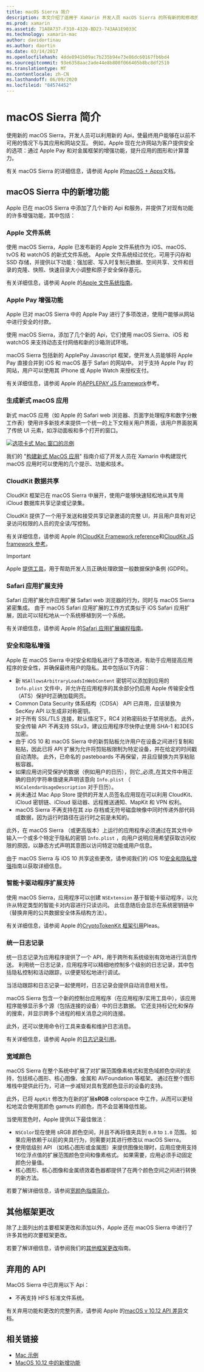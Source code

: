 ```yaml
---
title: macOS Sierra 简介
description: 本文介绍了适用于 Xamarin 开发人员 macOS Sierra 的所有新的和修改的 Api 和功能。
ms.prod: xamarin
ms.assetid: 71A8A737-F310-4320-BD23-743AA1E9033C
ms.technology: xamarin-mac
author: davidortinau
ms.author: daortin
ms.date: 03/14/2017
ms.openlocfilehash: 4dde8941b09ac7b235b94e73e86dc60167fb6bd4
ms.sourcegitcommit: 93e6358aac2ade44e8b800f066405b8bc8df2510
ms.translationtype: MT
ms.contentlocale: zh-CN
ms.lasthandoff: 06/09/2020
ms.locfileid: "84574452"
---
```

# <a name="introduction-to-macos-sierra"></a>macOS Sierra 简介

使用新的 macOS Sierra，开发人员可以利用新的 Api，使最终用户能够在以前不可用的情况下与其应用和网站交互。 例如，Apple 现在允许网站为客户提供安全的选项：通过 Apple Pay 和对金属框架的增强功能，提升应用的图形和计算潜力。 

有关 macOS Sierra 的详细信息，请参阅 Apple 的[macOS + Apps](https://developer.apple.com/macos/)文档。

<a name="Whats-New-in-macOS-Sierra"></a>

## <a name="whats-new-in-macos-sierra"></a>macOS Sierra 中的新增功能

Apple 已在 macOS Sierra 中添加了几个新的 Api 和服务，并提供了对现有功能的许多增强功能，其中包括：

<a name="Apple-File-System"></a>

### <a name="apple-file-system"></a>Apple 文件系统

使用 macOS Sierra，Apple 已发布新的 Apple 文件系统作为 iOS、macOS、tvOS 和 watchOS 的新式文件系统。 Apple 文件系统经过优化，可用于闪存和 SSD 存储，并提供以下功能：强加密、写入时复制元数据、空间共享、文件和目录的克隆、快照、快速目录大小调整和原子安全保存基元。

有关详细信息，请参阅 Apple 的[Apple 文件系统指南](https://developer.apple.com/library/prerelease/content/documentation/FileManagement/Conceptual/APFS_Guide/Introduction/Introduction.html#//apple_ref/doc/uid/TP40016999)。

<a name="Apple-Pay-Enhancements"></a>

### <a name="apple-pay-enhancements"></a>Apple Pay 增强功能

Apple 已对 macOS Sierra 中的 Apple Pay 进行了多项改进，使用户能够从网站中进行安全的付款。

使用 macOS Sierra，添加了几个新的 Api，它们使用 macOS Sierra、iOS 和 watchOS 来支持动态支付网络和新的沙箱测试环境。

macOS Sierra 包括新的 ApplePay Javascript 框架，使开发人员能够将 Apple Pay 直接合并到 iOS 和 macOS 基于 Safari 的网站中。 对于支持 Apple Pay 的网站，用户可以使用其 iPhone 或 Apple Watch 来授权支付。

有关详细信息，请参阅 Apple 的[APPLEPAY JS Framework](https://developer.apple.com/reference/applepayjs)参考。

<a name="Building-Modern-macOS-Apps"></a>

### <a name="building-modern-macos-apps"></a>生成新式 macOS 应用

新式 macOS 应用（如 Apple 的 Safari web 浏览器、页面字处理程序和数字分散工作表）使用许多新技术来提供一个统一的上下文相关用户界面，该用户界面脱离了传统 UI 元素，如浮动面板和多个打开的窗口。

[![选项卡式 Mac 窗口的示例](images/content08.png)](images/content08.png#lightbox)

我们的 "[构建新式 MacOS 应用](~/mac/platform/introduction-to-macos-sierra/modern-cocoa-apps.md)" 指南介绍了开发人员在 Xamarin 中构建现代 macOS 应用时可以使用的几个提示、功能和技术。

<a name="CloudKit-Data-Sharing"></a>

### <a name="cloudkit-data-sharing"></a>CloudKit 数据共享

CloudKit 框架已在 macOS Sierra 中展开，使用户能够快速轻松地从其专用 iCloud 数据库共享记录或记录集。

CloudKit 提供了一个用于发送和接受共享记录邀请的完整 UI，并且用户具有对记录访问权限的人员的完全读/写控制。

有关详细信息，请参阅 Apple 的[CloudKit Framework reference](https://developer.apple.com/reference/clockkit)和[CloudKit JS framework 参考](https://developer.apple.com/reference/cloudkitjs)。

> [!IMPORTANT]
> Apple [提供工具](https://developer.apple.com/support/allowing-users-to-manage-data/)，用于帮助开发人员正确处理欧盟一般数据保护条例 (GDPR)。

<a name="Safari-App-Extensions-Support"></a>

### <a name="safari-app-extensions-support"></a>Safari 应用扩展支持

Safari 应用扩展允许应用扩展 Safari web 浏览器的行为，同时与 macOS Sierra 紧密集成。 由于 macOS Safari 应用扩展的工作方式类似于 iOS Safari 应用扩展，因此可以轻松地从一个系统移植到另一个系统。

有关详细信息，请参阅 Apple 的[Safari 应用扩展编程指南](https://developer.apple.com/library/prerelease/content/documentation/NetworkingInternetWeb/Conceptual/SafariAppExtension_PG/index.html#//apple_ref/doc/uid/TP40017319)。

<a name="Security-and-Privacy-Enhancements"></a>

### <a name="security-and-privacy-enhancements"></a>安全和隐私增强

Apple 在 macOS Sierra 中对安全和隐私进行了多项改进，有助于应用提高应用程序的安全性，并确保最终用户的隐私，其中包括以下内容：

- 新 `NSAllowsArbitraryLoadsInWebContent` 密钥可以添加到应用的 `Info.plist` 文件中，并允许在应用程序的其余部分仍启用 Apple 传输安全性（ATS）保护时正确加载网页。
- Common Data Security 体系结构（CDSA） API 已弃用，应该替换为 SecKey API 以生成非对称密钥。
- 对于所有 SSL/TLS 连接，默认情况下，RC4 对称密码处于禁用状态。 此外，安全传输 API 不再支持 SSLv3，建议应用程序尽快停止使用 SHA-1 和3DES 加密。
- 由于 iOS 10 和 macOS Sierra 中的新剪贴板允许用户在设备之间进行复制和粘贴，因此已将 API 扩展为允许将剪贴板限制为特定设备，并在给定的时间戳自动清除。 此外，已命名的 pasteboards 不再保留，并且应替换为共享粘贴板容器。
- 如果应用访问受保护的数据（例如用户的日历），则它_必须_在其文件中用正确的目的字符串值键来声明该意向 `Info.plist` （ `NSCalendarUsageDescription` 对于日历）。
- 尚未通过 Mac App Store 提供的开发人员签名应用现在可以利用 CloudKit、iCloud 密钥链、iCloud 驱动器、远程推送通知、MapKit 和 VPN 权利。
- macOS Sierra 不再支持在其 zip 存档或无符号磁盘映像中同时传递外部代码或数据，因为运行时路径在运行时之前是未知的。

此外，在 macOS Sierra （或更高版本）上运行的应用程序必须通过在其文件中输入一个或多个特定于隐私的密钥 `Info.plist` ，向用户说明应用希望获取访问权限的原因，以静态方式声明其意图以访问特定功能或用户信息。

由于 macOS Sierra 与 iOS 10 共享这些更改，请参阅我们的 iOS 10[安全和隐私增强](~/ios/app-fundamentals/security-privacy.md)指南以获取详细信息。

<a name="Smart-Card-Driver-Extension-Support"></a>

### <a name="smart-card-driver-extension-support"></a>智能卡驱动程序扩展支持

使用 macOS Sierra，应用程序可以创建 `NSExtension` 基于智能卡驱动程序，以允许从特定类型的智能卡对内容进行只读访问。 此信息随后会显示在系统密钥链中（替换弃用的公共数据安全体系结构方法）。

有关详细信息，请参阅 Apple 的[CryptoTokenKit 框架引用](https://developer.apple.com/reference/cryptotokenkit)Pleas。

<a name="Unified-Logging"></a>

### <a name="unified-logging"></a>统一日志记录

统一日志记录为应用程序提供了一个 API，用于跨所有系统级别有效地进行消息传送。 利用统一日志记录，应用程序可以精细地控制多个级别的日志记录，其中包括隐私控制和活动跟踪，以便更轻松地进行调试。 

当活动跟踪和日志记录一起使用时，日志记录会提供自动消息相关性。

macOS Sierra 包含一个新的控制台应用程序（在应用程序/实用工具中），该应用程序能够显示多个源（包括连接的设备）中的日志数据。 它还支持标记化和保存的搜索，并显示跨多个进程的相关消息之间的连接。

此外，还可以使用命令行工具来查看和维护日志消息。

有关详细信息，请参阅 Apple 的[日志记录引用](https://developer.apple.com/documentation/os/logging)。

<a name="Wide-Color"></a>

### <a name="wide-color"></a>宽域颜色

macOS Sierra 在整个系统中扩展了对扩展范围像素格式和宽色域颜色空间的支持，包括核心图形、核心图像、金属和 AVFoundation 等框架。 通过在整个图形堆栈中提供此行为，可进一步减轻对具有宽颜色显示的设备的支持。

此外，已将 `AppKit` 修改为在新的扩展**sRGB** colorspace 中工作，从而可以更轻松地混合使用宽颜色 gamuts 的颜色，而不会显著降低性能。

当使用宽色时，Apple 提供以下最佳做法：

- `NSColor`现在使用 sRGB 颜色空间，并且不再将值夹具到 `0.0` to `1.0` 范围。 如果应用依赖于以前的夹具行为，则需要对其进行修改以 macOS Sierra。
- 使用低级别 API （如核心图形或金属图）来提供图像处理时，应用应使用支持16位浮点值的扩展范围颜色空间和像素格式。 如果需要，应用必须手动固定颜色分量值。
- 核心图形、核心图像和金属绩效着色器都提供了在两个颜色空间之间进行转换的新方法。

若要了解详细信息，请参阅[宽颜色指南简介](~/ios/platform/wide-color.md)。

<a name="Additional-Framework-Changes"></a>

## <a name="additional-framework-changes"></a>其他框架更改

除了上面列出的主要框架更改和添加以外，Apple 还在 macOS Sierra 中进行了许多其他的次要框架更改。

若要了解详细信息，请参阅我们的[其他框架更改](~/mac/platform/introduction-to-macos-sierra/additional-framework-changes.md)指南。

<a name="Deprecated-APIs"></a>

## <a name="deprecated-apis"></a>弃用的 API

MacOS Sierra 中已弃用以下 Api：

- 不再支持 HFS 标准文件系统。

有关弃用功能和更改的完整列表，请参阅 Apple 的[macOS v 10.12 API 差异](https://developer.apple.com/library/archive/releasenotes/General/APIDiffsMacOS10_12/index.html)文档。

## <a name="related-links"></a>相关链接

- [Mac 示例](https://docs.microsoft.com/samples/browse/?products=xamarin&term=Xamarin.Mac)
- [MacOS 10.12 中的新增功能](https://developer.apple.com/library/prerelease/content/releasenotes/MacOSX/WhatsNewInOSX/Articles/OSXv10.html#//apple_ref/doc/uid/TP40017145-SW1)
